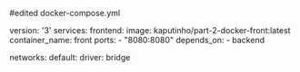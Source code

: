 #edited docker-compose.yml

version: '3'
services:
  frontend:
    image: kaputinho/part-2-docker-front:latest
    container_name: front
    ports:
      - "8080:8080"
    depends_on:
      - backend

networks:
  default:
    driver: bridge
